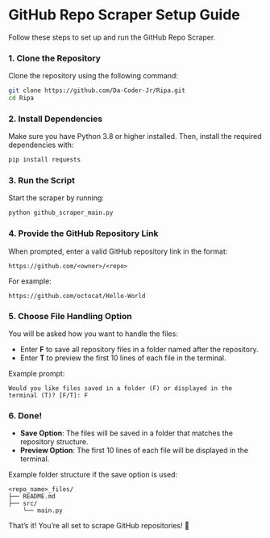 # **GitHub Repo Scraper Setup Guide**

Follow these steps to set up and run the GitHub Repo Scraper.

### **1. Clone the Repository**
Clone the repository using the following command:
```bash
git clone https://github.com/Da-Coder-Jr/Ripa.git
cd Ripa
```

### **2. Install Dependencies**
Make sure you have Python 3.8 or higher installed. Then, install the required dependencies with:
```bash
pip install requests
```

### **3. Run the Script**
Start the scraper by running:
```bash
python github_scraper_main.py
```

### **4. Provide the GitHub Repository Link**
When prompted, enter a valid GitHub repository link in the format:
```
https://github.com/<owner>/<repo>
```
For example:
```
https://github.com/octocat/Hello-World
```

### **5. Choose File Handling Option**
You will be asked how you want to handle the files:
- Enter **F** to save all repository files in a folder named after the repository.
- Enter **T** to preview the first 10 lines of each file in the terminal.

Example prompt:
```
Would you like files saved in a folder (F) or displayed in the terminal (T)? [F/T]: F
```

### **6. Done!**
- **Save Option**: The files will be saved in a folder that matches the repository structure.
- **Preview Option**: The first 10 lines of each file will be displayed in the terminal.

Example folder structure if the save option is used:
```
<repo_name>_files/
├── README.md
├── src/
    └── main.py
```

That’s it! You’re all set to scrape GitHub repositories! 🚀

